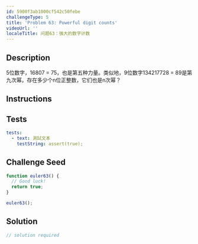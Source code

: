 ```yaml
---
id: 5900f3ab1000cf542c50febe
challengeType: 5
title: 'Problem 63: Powerful digit counts'
videoUrl: ''
localeTitle: 问题63：强大的数字计数
---
```


## Description
<section id="description"> 5位数字，16807 = 75，也是第五种力量。类似地，9位数字134217728 = 89是第九次幂。存在多少个n位正整数，它们也是n次幂？ </section>

## Instructions
<section id="instructions">
</section>

## Tests
<section id='tests'>

```yml
tests:
  - text: 測試文本
    testString: assert(true);

```

</section>

## Challenge Seed
<section id='challengeSeed'>

<div id='js-seed'>

```js
function euler63() {
  // Good luck!
  return true;
}

euler63();

```

</div>



</section>

## Solution
<section id='solution'>

```js
// solution required
```
</section>
